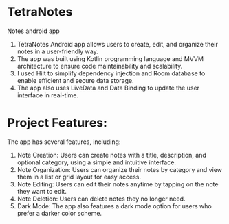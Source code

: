 # TetraNotes
Notes android app
1. TetraNotes Android app allows users to create, edit, and organize their notes in a user-friendly way. 
2. The app was built using Kotlin programming language and MVVM architecture to ensure code maintainability and scalability. 
3. I used Hilt to simplify dependency injection and Room database to enable efficient and secure data storage. 
4. The app also uses LiveData and Data Binding to update the user interface in real-time.

# Project Features:
The app has several features, including:

1. Note Creation: Users can create notes with a title, description, and optional category, using a simple and intuitive interface.
2. Note Organization: Users can organize their notes by category and view them in a list or grid layout for easy access.
3. Note Editing: Users can edit their notes anytime by tapping on the note they want to edit.
4. Note Deletion: Users can delete notes they no longer need.
5. Dark Mode: The app also features a dark mode option for users who prefer a darker color scheme.
